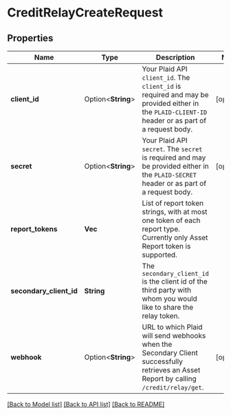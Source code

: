 # CreditRelayCreateRequest

## Properties

Name | Type | Description | Notes
------------ | ------------- | ------------- | -------------
**client_id** | Option<**String**> | Your Plaid API `client_id`. The `client_id` is required and may be provided either in the `PLAID-CLIENT-ID` header or as part of a request body. | [optional]
**secret** | Option<**String**> | Your Plaid API `secret`. The `secret` is required and may be provided either in the `PLAID-SECRET` header or as part of a request body. | [optional]
**report_tokens** | **Vec<String>** | List of report token strings, with at most one token of each report type. Currently only Asset Report token is supported. | 
**secondary_client_id** | **String** | The `secondary_client_id` is the client id of the third party with whom you would like to share the relay token. | 
**webhook** | Option<**String**> | URL to which Plaid will send webhooks when the Secondary Client successfully retrieves an Asset Report by calling `/credit/relay/get`. | [optional]

[[Back to Model list]](../README.md#documentation-for-models) [[Back to API list]](../README.md#documentation-for-api-endpoints) [[Back to README]](../README.md)


